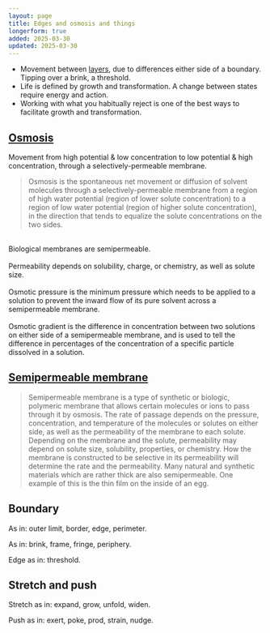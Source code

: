 ```yaml
---
layout: page
title: Edges and osmosis and things
longerform: true
added: 2025-03-30
updated: 2025-03-30
---
```


- Movement between [layers](/thinking/layers/), due to differences either side of a boundary. Tipping over a brink, a threshold.
- Life is defined by growth and transformation. A change between states require energy and action.
- Working with what you habitually reject is one of the best ways to facilitate growth and transformation.

## [Osmosis](https://en.wikipedia.org/wiki/Osmosis)

Movement from high potential & low concentration to low potential & high concentration, through a selectively-permeable membrane. 

> Osmosis is the spontaneous net movement or diffusion of solvent molecules through a selectively-permeable membrane from a region of high water potential (region of lower solute concentration) to a region of low water potential (region of higher solute concentration), in the direction that tends to equalize the solute concentrations on the two sides.<br>
<br>
Biological membranes are semipermeable.<br>
<br>
Permeability depends on solubility, charge, or chemistry, as well as solute size.<br>
<br>
Osmotic pressure is the minimum pressure which needs to be applied to a solution to prevent the inward flow of its pure solvent across a semipermeable membrane.<br>
<br>
Osmotic gradient is the difference in concentration between two solutions on either side of a semipermeable membrane, and is used to tell the difference in percentages of the concentration of a specific particle dissolved in a solution. 

## [Semipermeable membrane](https://en.wikipedia.org/wiki/Semipermeable_membrane)

> Semipermeable membrane is a type of synthetic or biologic, polymeric membrane that allows certain molecules or ions to pass through it by osmosis. The rate of passage depends on the pressure, concentration, and temperature of the molecules or solutes on either side, as well as the permeability of the membrane to each solute. Depending on the membrane and the solute, permeability may depend on solute size, solubility, properties, or chemistry. How the membrane is constructed to be selective in its permeability will determine the rate and the permeability. Many natural and synthetic materials which are rather thick are also semipermeable. One example of this is the thin film on the inside of an egg.

## Boundary

As in: outer limit, border, edge, perimeter.

As in: brink, frame, fringe, periphery.

Edge as in: threshold.

## Stretch and push

Stretch as in: expand, grow, unfold, widen.

Push as in: exert, poke, prod, strain, nudge.